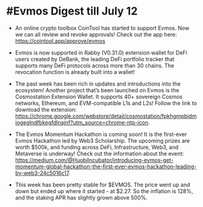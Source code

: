 #Evmos Digest till July 12
===========================
- An online crypto toolbox CoinTool has started to support Evmos. Now we can all review and revoke approvals! Check out the app here: https://cointool.app/approve/evmos 

- Evmos is now supported in Rabby (V0.31.0) extension wallet for DeFi users created by DeBank, the leading DeFi portfolio tracker that supports many DeFi protocols across more than 30 chains. The revocation function is already built into a wallet! 

- The past week has been rich in updates and introductions into the ecosystem! Another project that’s been launched on Evmos is the Cosmostation Extension Wallet. It supports 40+ sovereign Cosmos networks, Ethereum, and EVM-compatible L1s and L2s! Follow the link to download the extension: https://chrome.google.com/webstore/detail/cosmostation/fpkhgmpbidmiogeglndfbkegfdlnajnf?utm_source=chrome-ntp-icon. 

- The Evmos Momentum Hackathon is coming soon! It is the first-ever Evmos Hackathon led by Web3 Scholarship. The upcoming prizes are worth $500k, and funding across DeFi, Infrastructure, Web3, and Metaverse is underway! Check out the information about the event: https://medium.com/@HuobiIncubator/introducing-evmos-get-momentum-global-hackathon-the-first-ever-evmos-hackathon-leading-by-web3-24c5016c17.

 - This week has been pretty stable for $EVMOS. The price went up and down but ended up where it started - at $2.27. So the inflation is 128%, and the staking APR has slightly grown above 500%. 

